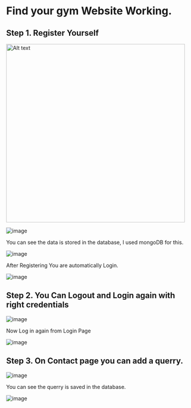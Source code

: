 # Find your gym Website Working.

## Step 1. Register Yourself
<img
  src="https://user-images.githubusercontent.com/108460399/196797550-bd41d768-397e-469a-b048-7a294a4b9a46.png"
  alt="Alt text"
  title="Optional title"
  style="display: inline-block; margin: 0 auto; width: 480px">

![image](https://user-images.githubusercontent.com/108460399/196797550-bd41d768-397e-469a-b048-7a294a4b9a46.png)

You can see the data is stored in the database, I used mongoDB for this.

![image](https://user-images.githubusercontent.com/108460399/196798926-b17987ca-875d-4244-abf3-dedb5984c88e.png)

After Registering You are automatically Login.

![image](https://user-images.githubusercontent.com/108460399/196799174-3a64847b-69c0-4d18-8d3a-6dcfecb5b133.png)

## Step 2. You Can Logout and Login again with right credentials

![image](https://user-images.githubusercontent.com/108460399/196799649-0246bc5e-00e0-4108-9484-0f09accd54ba.png)

Now Log in again from Login Page

![image](https://user-images.githubusercontent.com/108460399/196799876-b6ba8f86-d0c2-46d9-ace6-e94e9820d05e.png)

## Step 3. On Contact page you can add a querry.

![image](https://user-images.githubusercontent.com/108460399/196800499-89bf24fb-505a-4b76-9575-6311d09c420a.png)

You can see the querry is saved in the database.

![image](https://user-images.githubusercontent.com/108460399/196800660-0c15f0f0-5599-47bb-b83a-247cf256abe9.png)


